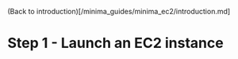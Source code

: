 (Back to introduction)[/minima_guides/minima_ec2/introduction.md]

# Step 1 - Launch an EC2 instance
